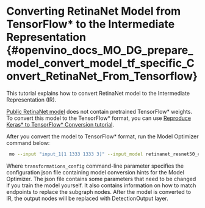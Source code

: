 # Converting RetinaNet Model from TensorFlow* to the Intermediate Representation {#openvino_docs_MO_DG_prepare_model_convert_model_tf_specific_Convert_RetinaNet_From_Tensorflow}

This tutorial explains how to convert RetinaNet model to the Intermediate Representation (IR).

[Public RetinaNet model](https://github.com/fizyr/keras-retinanet) does not contain pretrained TensorFlow\* weights. 
To convert this model to the TensorFlow\* format, you can use [Reproduce Keras* to TensorFlow* Conversion tutorial](https://docs.openvinotoolkit.org/latest/omz_models_model_retinanet_tf.html).

After you convert the model to TensorFlow* format, run the Model Optimizer command below:
```sh
 mo --input "input_1[1 1333 1333 3]" --input_model retinanet_resnet50_coco_best_v2.1.0.pb --data_type FP32 --transformations_config ./extensions/front/tf/retinanet.json
```

Where `transformations_config` command-line parameter specifies the configuration json file containing model conversion hints for the Model Optimizer.
The json file contains some parameters that need to be changed if you train the model yourself. It also contains information on how to match endpoints
to replace the subgraph nodes. After the model is converted to IR, the output nodes will be replaced with DetectionOutput layer.
